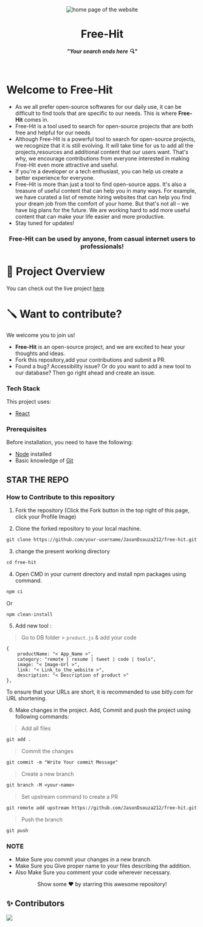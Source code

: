 <div id="header" align="center">
  <img src="https://i.ibb.co/kB8J5gy/Screenshot-2023-03-10-4-21-07-PM.png" alt="home page of the website"<br>
    <h1> Free-Hit </h1>
    <p><strong><em>"Your search ends here 🔍"</em></strong></p>
    <!-- to change tagline if necessary -->
    </div> <br>

# Welcome to Free-Hit

+ As we all prefer open-source softwares for our daily use, it can be difficult to find tools that are specific to our needs. This is where  **Free-Hit** comes in.
+ Free-Hit is a tool used to search for open-source projects that are both free and helpful for our needs
+ Although Free-Hit is a powerful tool to search for open-source projects, we recognize that it is still evolving. It will take time for us to add all the projects,resources and additional content that our users want. That's why, we encourage contributions from everyone interested in making Free-Hit even more attractive and useful.
+ If you're a developer or a tech enthusiast, you can help us create a better experience for everyone.
+ Free-Hit is more than just a tool to find open-source apps. It's also a treasure of useful content that can help you in many ways. For example, we have curated a list of remote hiring websites that can help you find your dream job from the comfort of your home. But that's not all – we have big plans for the future. We are working hard to add more useful content that can make your life easier and more productive. 
+ Stay tuned for updates!

<div id="centertext" align="center">
    <h3>Free-Hit can be used by anyone, from casual internet users to professionals!</h3>
</div>

# 🎥 Project Overview

You can check out the live project [here](https://jasondsouza212.github.io/free-hit/)

# 🪛 Want to contribute?

We welcome you to join us! 
+ **Free-Hit** is an open-source project, and we are excited to hear your thoughts and ideas.
+ Fork this repository,add your contributions and submit a PR.
+ Found a bug? Accessibility issue? Or do you want to add a new tool to our database? Then go right ahead and create an issue.


### Tech Stack

This project uses:

- [React](https://reactjs.org/)

### Prerequisites

Before installation, you need to have the following:

- [Node](https://nodejs.org) installed
- Basic knowledge of [Git](https://git-scm.com/)



## STAR THE REPO
### How to Contribute to this repository

1. Fork the repository (Click the Fork button in the top right of this page,
   click your Profile Image)
   
2. Clone the forked repository to your local machine.

```markdown
git clone https://github.com/your-username/JasonDsouza212/free-hit.git
```

3. change the present working directory

```markdown
cd free-hit
```

4. Open CMD in your current directory and install npm packages using command.

```markdown
npm ci
```
Or
```markdown
npm clean-install
```

5. Add new tool :
> Go to DB folder >  `product.js` & add your code 

```
{
    productName: "< App_Name >",
    category: "remote | resume | tweet | code | tools",
    image: "< Image-Url >",
    link: "< Link_to_the_website >",
    description: "< Description of product >"
},
```

To ensure that your URLs are short, it is recommended to use bitly.com for URL shortening. 

6. Make changes in the project. Add, Commit and push the project using following commands:

> Add all files 
```markdown
git add . 
```
> Commit the changes
```markdown
git commit -m "Write Your commit Message" 
```
> Create a new branch
```diff
git branch -M <your-name>
```
> Set upstream command to create a PR
```diff
git remote add upstream https://github.com/JasonDsouza212/free-hit.git
```
> Push the branch
```markdown
git push 
```

### NOTE

- Make Sure you commit your changes in a new branch.
- Make Sure you Give proper name to your files describing the addition.
- Also Make Sure you comment your code wherever necessary.

<div align="center">
Show some ❤️ by starring this awesome repository!
</div>

## ✨ Contributors
<a href="https://github.com/jasondsouza212/free-hit/graphs/contributors">
  <img src="https://contrib.rocks/image?repo=jasondsouza212/free-hit" />
</a>
